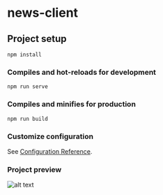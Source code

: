 # news-client

## Project setup
```
npm install
```

### Compiles and hot-reloads for development
```
npm run serve
```

### Compiles and minifies for production
```
npm run build
```

### Customize configuration
See [Configuration Reference](https://cli.vuejs.org/config/).

### Project preview

![alt text](https://github.com/sadegh1377/news-client/blob/main/gifs/20211201_184350.gif)
